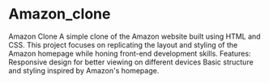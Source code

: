 # Amazon_clone

Amazon Clone A simple clone of the Amazon website built using HTML and CSS. This project focuses on replicating the layout and styling of the Amazon homepage while honing front-end development skills. Features: Responsive design for better viewing on different devices Basic structure and styling inspired by Amazon's homepage.
